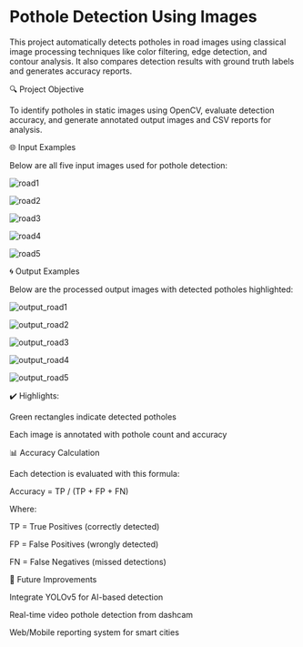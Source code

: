 # Pothole Detection Using Images

This project automatically detects potholes in road images using classical image processing techniques like color filtering, edge detection, and contour analysis. It also compares detection results with ground truth labels and generates accuracy reports.

🔍 Project Objective

To identify potholes in static images using OpenCV, evaluate detection accuracy, and generate annotated output images and CSV reports for analysis.

🌐 Input Examples

Below are all five input images used for pothole detection:

![road1](https://github.com/Roy1Priyanka/pothole_detection/blob/main/road1.jpg)

![road2](https://github.com/Roy1Priyanka/pothole_detection/blob/main/road2.jpg)

![road3](https://github.com/Roy1Priyanka/pothole_detection/blob/main/road3.png)

![road4](https://github.com/Roy1Priyanka/pothole_detection/blob/main/road4.jpg)

![road5](https://github.com/Roy1Priyanka/pothole_detection/blob/main/road5.jpg)

🌀 Output Examples

Below are the processed output images with detected potholes highlighted:

![output_road1](https://github.com/Roy1Priyanka/pothole_detection/blob/main/output_road1.jpg)

![output_road2](https://github.com/Roy1Priyanka/pothole_detection/blob/main/output_road2.jpg)

![output_road3](https://github.com/Roy1Priyanka/pothole_detection/blob/main/output_road3.png)

![output_road4](https://github.com/Roy1Priyanka/pothole_detection/blob/main/output_road4.jpg)

![output_road5](https://github.com/Roy1Priyanka/pothole_detection/blob/main/output_road5.jpg)

✔️ Highlights:

Green rectangles indicate detected potholes

Each image is annotated with pothole count and accuracy



📊 Accuracy Calculation

Each detection is evaluated with this formula:

Accuracy = TP / (TP + FP + FN)

Where:

TP = True Positives (correctly detected)

FP = False Positives (wrongly detected)

FN = False Negatives (missed detections)

🤔 Future Improvements

Integrate YOLOv5 for AI-based detection

Real-time video pothole detection from dashcam

Web/Mobile reporting system for smart cities
